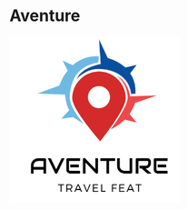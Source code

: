 # Aventure
<img src="https://github.com/kesiajo/Aventure/blob/main/images/aventure-logo.png" width=300></img>

